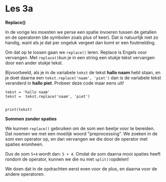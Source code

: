 # Les 3a

**Replace()**

In de vorige les moesten we perse een spatie invoeren tussen de getallen en de operatoren (de symbolen zoals plus of keer). Dat is natuurlijk niet zo handig, want als je dat per ongeluk vergeet dan komt er een foutmelding.


Om dat op te lossen gaan we `replace()` leren. Replace is Engels voor vervangen. Met `replace()`kun je in een string een stukje tekst vervangen door een ander stukje tekst. 

Bijvoorbeeld, als je in de variabele `tekst` de tekst **hallo naam** hebt staan, en je doet daarna een `tekst.replace('naam', 'piet')` dan is de variabele tekst veranderd in **hallo piet**. Probeer deze code maar eens uit!

```
tekst = 'hallo naam'
tekst =  tekst.replace('naam', 'piet')


print(tekst)
```

**Sommen zonder spaties**

We kunnen  `replace()` gebruiken om de som een beetje voor te bereiden. Dat noemen we met een moeilijk woord "preprocessing". We zoeken in de som een operator op, en dan vervangen we die door de operator met spaties eromheen.


Dus de som `5+4` wordt dan: `5 + 4`. Omdat de som daarna mooi spaties heeft rondom de operator, kunnen we die nu met `split()`opdelen!

We doen dat in de opdrachten eerst even voor de plus, en daarna voor de andere operatoren.
